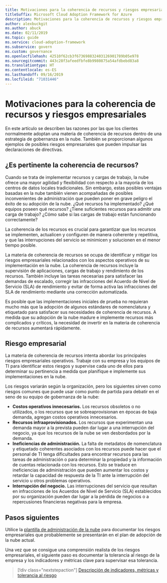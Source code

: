 ```yaml
---
title: Motivaciones para la coherencia de recursos y riesgos empresariales
titleSuffix: Microsoft Cloud Adoption Framework for Azure
description: Motivaciones para la coherencia de recursos y riesgos empresariales
author: alexbuckgit
ms.author: abuck
ms.date: 02/11/2019
ms.topic: guide
ms.service: cloud-adoption-framework
ms.subservice: govern
ms.custom: governance
ms.openlocfilehash: 42510f62cb3f673698832403126901789b05e978
ms.sourcegitcommit: 443c28f3afeedfbfe8b9980875a54afdbebd83a8
ms.translationtype: HT
ms.contentlocale: es-ES
ms.lasthandoff: 09/16/2019
ms.locfileid: "71031446"
---
```

# <a name="resource-consistency-motivations-and-business-risks"></a>Motivaciones para la coherencia de recursos y riesgos empresariales

En este artículo se describen las razones por las que los clientes normalmente adoptan una materia de coherencia de recursos dentro de una estrategia de gobernanza en la nube. También se proporcionan algunos ejemplos de posibles riesgos empresariales que pueden impulsar las declaraciones de directivas.

<!-- markdownlint-disable MD026 -->

## <a name="is-resource-consistency-relevant"></a>¿Es pertinente la coherencia de recursos?

Cuando se trata de implementar recursos y cargas de trabajo, la nube ofrece una mayor agilidad y flexibilidad con respecto a la mayoría de los centros de datos locales tradicionales. Sin embargo, estas posibles ventajas basadas en la nube también vienen acompañadas de posibles inconvenientes de administración que pueden poner en grave peligro el éxito de su adopción de la nube. ¿Qué recursos ha implementado? ¿Qué equipos poseen qué recursos? ¿Tiene suficientes recursos para admitir una carga de trabajo? ¿Cómo sabe si las cargas de trabajo están funcionando correctamente?

La coherencia de los recursos es crucial para garantizar que los recursos se implementen, actualicen y configuren de manera coherente y repetitiva, y que las interrupciones del servicio se minimicen y solucionen en el menor tiempo posible.

La materia de coherencia de recursos se ocupa de identificar y mitigar los riesgos empresariales relacionados con los aspectos operativos de su implementación en la nube. La coherencia de recursos incluye la supervisión de aplicaciones, cargas de trabajo y rendimiento de los recursos. También incluye las tareas necesarias para satisfacer las demandas de escalado, corregir las infracciones del Acuerdo de Nivel de Servicio (SLA) de rendimiento y evitar de forma activa las infracciones del SLA de rendimiento mediante una corrección automatizada.

Es posible que las implementaciones iniciales de prueba no requieran mucho más que la adopción de algunos estándares de nomenclatura y etiquetado para satisfacer sus necesidades de coherencia de recursos. A medida que su adopción de la nube madure e implemente recursos más complicados y críticos, la necesidad de invertir en la materia de coherencia de recursos aumentará rápidamente.

## <a name="business-risk"></a>Riesgo empresarial

La materia de coherencia de recursos intenta abordar los principales riesgos empresariales operativos. Trabaje con su empresa y los equipos de TI para identificar estos riesgos y supervise cada uno de ellos para determinar su pertinencia a medida que planifique e implemente sus implementaciones en la nube.

Los riesgos variarán según la organización, pero los siguientes sirven como riesgos comunes que puede usar como punto de partida para debatir en el seno de su equipo de gobernanza de la nube:

- **Costos operativos innecesarios.** Los recursos obsoletos o no utilizados, o los recursos que se sobreaprovisionan en épocas de baja demanda, agregan costos operativos innecesarios.
- **Recursos infraaprovisionados.** Los recursos que experimentan una demanda mayor a la prevista pueden dar lugar a una interrupción del negocio, ya que los recursos de la nube se ven desbordados por la demanda.
- **Ineficiencias de administración.** La falta de metadatos de nomenclatura y etiquetado coherentes asociados con los recursos puede hacer que el personal de TI tenga dificultades para encontrar recursos para las tareas de administración o para determinar la propiedad y la información de cuentas relacionada con los recursos. Esto se traduce en ineficiencias de administración que pueden aumentar los costos y retardar la capacidad de respuesta de la TI ante la interrupción del servicio u otros problemas operativos.
- **Interrupción del negocio.** Las interrupciones del servicio que resultan en infracciones de los Acuerdos de Nivel de Servicio (SLA) establecidos por su organización pueden dar lugar a la pérdida de negocios o a repercusiones financieras negativas para la empresa.

## <a name="next-steps"></a>Pasos siguientes

Utilice la [plantilla de administración de la nube](./template.md) para documentar los riesgos empresariales que probablemente se presentarán en el plan de adopción de la nube actual.

Una vez que se consigue una comprensión realista de los riesgos empresariales, el siguiente paso es documentar la tolerancia al riesgo de la empresa y los indicadores y métricas clave para supervisar esa tolerancia.

> [!div class="nextstepaction"]
> [Descripción de indicadores, métricas y tolerancia al riesgo](./metrics-tolerance.md)
